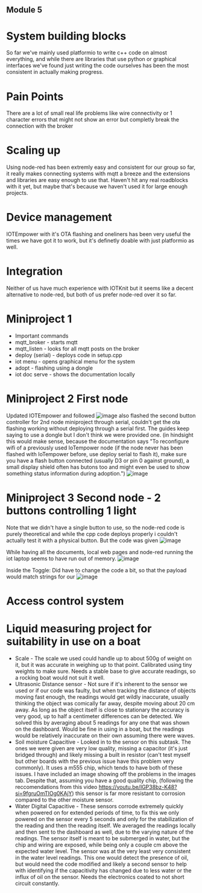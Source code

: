 ## Module 5
# System building blocks
So far we've mainly used platformio to write c++ code on almost everything, and while there are libraries that use python or graphical interfaces we've found just writing the code ourselves has been the most consistent in actually making progress. 
# Pain Points
There are a lot of small real life problems like wire connectivity or 1 character errors that might not show an error but completly break the connection with the broker 
# Scaling up
Using node-red has been extremly easy and consistent for our group so far, it really makes connecting systems with mqtt a breeze and the extensions and libraries are easy enough to use that. Haven't hit any real roadblocks with it yet, but maybe that's because we haven't used it for large enough projects.
# Device management
IOTEmpower with it's OTA flashing and oneliners has been very useful the times we have got it to work, but it's definetly doable with just platformio as well.
# Integration
Neither of us have much experience with IOTKnit but it seems like a decent alternative to node-red, but both of us prefer node-red over it so far.
# Miniproject 1 
- Important commands
 - mqtt_broker - starts mqtt
 - mqtt_listen  - looks for all mqtt posts on the broker
 - deploy (serial) - deploys code in setup.cpp
 - iot menu - opens graphical menu for the system
 - adopt - flashing using a dongle
 - iot doc serve - shows the documentation locally
# Miniproject 2 First node
Updated IOTEmpower and followed 
![image](https://github.com/user-attachments/assets/30a9cf24-95da-4e55-81f1-1ed4323ad60f)
also flashed the second button controller for 2nd node miniproject through serial, couldn't get the ota flashing working without deploying through a serial first. The guides keep saying to use a dongle but I don't think we were provided one. (in hindsight this would make sense, because the documentation says "To reconfigure wifi of a previously used IoTempower node (if the node never has been flashed with IoTempower before, use deploy serial to flash it), make sure you have a flash button connected (usually D3 or pin 0 against ground), a small display shield often has butons too and might even be used to show something status information during adoption.")
![image](https://github.com/user-attachments/assets/bb5e88c5-63fb-4577-bac6-2152be396a06)


# Miniproject 3 Second node - 2 buttons controlling 1 light
Note that we didn't have a single button to use, so the node-red code is purely theoretical and while the cpp code deploys properly i couldn't actually test it with a physical button. But the code was given
![image](https://github.com/user-attachments/assets/c11e4d70-b68b-402a-b5ae-415be93b2606)

While having all the documents, local web pages and node-red running the iot laptop seems to have run out of memory.
![image](https://github.com/user-attachments/assets/53fe37b6-0ac7-4fbc-a080-3fdf9a0e0a84)

Inside the Toggle:
Did have to change the code a bit, so that the payload would match strings for our 
![image](https://github.com/user-attachments/assets/c18b8cfc-9553-40e5-87de-e70906ccdf54)


# Access control system

# Liquid measuring project for suitability in use on a boat
- Scale - The scale we used could handle up to about 500g of weight on it, but it was accurate in weighing up to that point. Calibrated using tiny weights to make sure. Needs a stable base to give accurate readings, so a rocking boat would not suit it well.
- Ultrasonic Distance sensor - Not sure if it's inherent to the sensor we used or if our code was faulty, but when tracking the distance of objects moving fast enough, the readings would get wildly inaccurate, usually thinking the object was comically far away, despite moving about 20 cm away. As long as the object itself is close to stationary the accuracy is very good, up to half a centimeter differences can be detected. We solved this by averaging about 5 readings for any one that was shown on the dashboard. Would be fine in using in a boat, but the readings would be relatively inaccurate on their own assuming there were waves. 
- Soil moisture Capacitive - Looked in to the sensor on this subtask. The ones we were given are very low quality, missing a capacitor (it's just bridged through) and likely missing a built in resistor (can't test myself but other boards with the previous issue have this problem very commonly). It uses a m555 chip, which tends to have both of these issues. I have included an image showing off the problems in  the images tab.
Despite that, assuming you have a good quality chip, (following the reccomendations from this video https://youtu.be/IGP38bz-K48?si=9fgruOmTIOg0KAjY) this sensor is far more resistant to corrosion compared to the other moisture sensor. 
- Water Digital Capacitive - These sensors corrode extremely quickly when powered on for extended periods of time, to fix this we only powered on the sensor every 5 seconds and only for the stabilization of the reading and then the reading itself. We averaged the readings locally and then sent to the dashboard as well, due to the varying nature of the readings. The sensor itself is meant to be submerged in water, but the chip and wiring are exposed, while being only a couple cm above the expected water level. The sensor was at the very least very consistent in the water level readings. This one would detect the presence of oil, but would need the code modified and likely a second sensor to help with identifying if the capacitivity has changed due to less water or the influx of oil on the sensor. Needs the electronics coated to not short circuit constantly.
